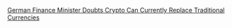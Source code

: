 [German Finance Minister Doubts Crypto Can Currently Replace Traditional Currencies](https://cointelegraph.com/news/german-finance-minister-doubts-crypto-can-currently-replace-traditional-currencies)